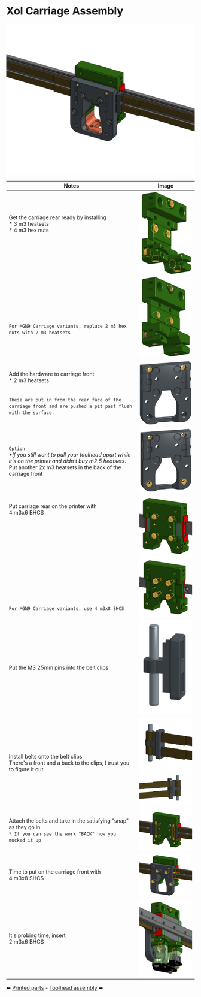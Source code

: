 # Xol Carriage Assembly
![Xol Carriage Image](images/xol_carriage/xol_carriage.png)



Notes | Image 
---------|----------
 Get the carriage rear ready by installing <br /> * 3 m3 heatsets<br />* 4 m3 hex nuts <br/><br/><br/><br/><br/><br/><br/><br/><br/><br/><br/><br/><br/><br/><br/>`For MGN9 Carriage variants, replace 2 m3 hex nuts with 2 m3 heatsets` | <img src='images/xol_carriage/xol_carriage_rear_hardware.png' width=300 /> <br/> <img src='images/xol_carriage/xol_carriage_rear_hardware_mgn9.png' width=150 />
 Add the hardware to carriage front <br />* 2 m3 heatsets <br/><br/><br/>`These are put in from the rear face of the carriage front and are pushed a pit past flush with the surface.` | <img src='images/xol_carriage/xol_carriage_front_hardware.png' width=300 />
 `Option`<br/>_*If you still want to pull your toolhead apart while it's on the printer and didn't buy m2.5 heatsets_.<br /> Put another 2x m3 heatsets in the back of the carriage front |  <img src='images/xol_carriage/xol_carriage_front_optional_hardware.png' width=150 />
 Put carriage rear on the printer with <br />4 m3x6 BHCS<br/><br/><br/><br/><br/><br/><br/><br/><br/><br/><br/><br/><br/><br/><br/>`For MGN9 Carriage variants, use 4 m3x8 SHCS`  | <img src='images/xol_carriage/xol_carriage_rear_attachtorail.png' width=300 /><br/> <img src='images/xol_carriage/xol_carriage_rear_attachtorail_mgn9.png' width=150 />
 Put the M3 25mm pins into the belt clips | <img src='images/xol_carriage/belt_clip.png' width=300 />
 Install belts onto the belt clips<br/>There's a front and a back to the clips, I trust you to figure it out. | <img src='images/xol_carriage/belt_clip_with_belts.png' width=300 /><br/><img src='images/xol_carriage/belt_clip_with_belts_back.png' width=300 />
 Attach the belts and take in the satisfying "snap" as they go in. <br/>`* If you can see the work "BACK" now you mucked it up` | <img src='images/xol_carriage/xol_carriage_rear_attachbelts.png' width=300 />
 Time to put on the carriage front with <br /> 4 m3x8 SHCS | <img src='images/xol_carriage/xol_carriage_front_attachtorail.png' width=300 />
 It's probing time, insert <br />2 m3x6 BHCS | <img src='images/xol_carriage/xol_carriage_attach_probe.png' width=300 />

⬅  [Printed parts](printing.md) - [Toolhead assembly](toolhead_assembly.md) ➡